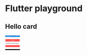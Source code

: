 # Flutter playground

## Hello card

<a href="url"><img src="./screenshots/screenshot-2020-10-07_00.28.55.538.png" align="left" height="48" width="48" ></a>

